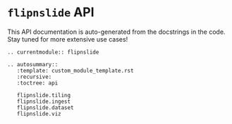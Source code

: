 # `flipnslide` API
This API documentation is auto-generated from the docstrings in the code. Stay tuned for more extensive use cases!

```{eval-rst}
.. currentmodule:: flipnslide

.. autosummary::
   :template: custom_module_template.rst
   :recursive:
   :toctree: api

   flipnslide.tiling
   flipnslide.ingest
   flipnslide.dataset
   flipnslide.viz
```
